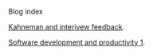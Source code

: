Blog index

[Kahneman and interivew feedback](https://www.hrishi.io/feedback).

[Software development and productivity 1](https://www.hrishi.io/productivity-multipliers).
